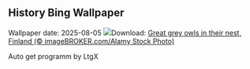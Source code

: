 ## History Bing Wallpaper
Wallpaper date: 2025-08-05
![](https://www.bing.com/th?id=OHR.LaplandOwl_EN-CA0382767904_UHD.jpg&w=1000)Download: [Great grey owls in their nest, Finland (© imageBROKER.com/Alamy Stock Photo)](https://www.bing.com/th?id=OHR.LaplandOwl_EN-CA0382767904_UHD.jpg)

Auto get programm by LtgX
